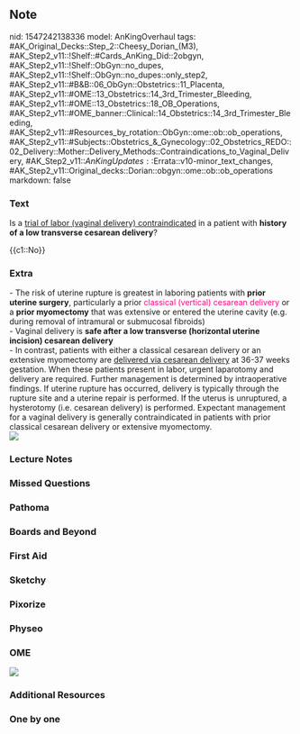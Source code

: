 ## Note
nid: 1547242138336
model: AnKingOverhaul
tags: #AK_Original_Decks::Step_2::Cheesy_Dorian_(M3), #AK_Step2_v11::!Shelf::#Cards_AnKing_Did::2obgyn, #AK_Step2_v11::!Shelf::ObGyn::no_dupes, #AK_Step2_v11::!Shelf::ObGyn::no_dupes::only_step2, #AK_Step2_v11::#B&B::06_ObGyn::Obstetrics::11_Placenta, #AK_Step2_v11::#OME::13_Obstetrics::14_3rd_Trimester_Bleeding, #AK_Step2_v11::#OME::13_Obstetrics::18_OB_Operations, #AK_Step2_v11::#OME_banner::Clinical::14_Obstetrics::14_3rd_Trimester_Bleeding, #AK_Step2_v11::#Resources_by_rotation::ObGyn::ome::ob::ob_operations, #AK_Step2_v11::#Subjects::Obstetrics_&_Gynecology::02_Obstetrics_REDO::02_Delivery::Mother::Delivery_Methods::Contraindications_to_Vaginal_Delivery, #AK_Step2_v11::$AnKingUpdates::$Errata::v10-minor_text_changes, #AK_Step2_v11::Original_decks::Dorian::obgyn::ome::ob::ob_operations
markdown: false

### Text
Is a <u>trial of labor (vaginal delivery) contraindicated</u> in a
patient with <b>history of a low transverse cesarean delivery</b>?
<div>
  {{c1::No}}
</div>

### Extra
<div>
  <div>
    <div>
      - The risk of uterine rupture is greatest in laboring
      patients with <b>prior uterine surgery</b>, particularly a
      prior <font color="#FC0280">classical (vertical) cesarean
      delivery</font> or a <b>prior myomectomy</b> that was
      extensive or entered the uterine cavity (e.g. during removal
      of intramural or submucosal fibroids)
    </div>
    <div>
      - Vaginal delivery is <b>safe after a low transverse
      (horizontal uterine incision) cesarean delivery</b>
    </div>
    <div>
      - In contrast, patients with either a classical cesarean
      delivery or an extensive myomectomy are <u>delivered via
      cesarean delivery</u> at 36-37 weeks gestation. When these
      patients present in labor, urgent laparotomy and delivery are
      required. Further management is determined by intraoperative
      findings. If uterine rupture has occurred, delivery is
      typically through the rupture site and a uterine repair is
      performed. If the uterus is unruptured, a hysterotomy (i.e.
      cesarean delivery) is performed. Expectant management for a
      vaginal delivery is generally contraindicated in patients
      with prior classical cesarean delivery or extensive
      myomectomy.
    </div>
  </div>
</div><img src="paste-139564962283523.jpg">

### Lecture Notes


### Missed Questions


### Pathoma


### Boards and Beyond


### First Aid


### Sketchy


### Pixorize


### Physeo


### OME
<div class="ome-widget">
  <a href=
  "https://onlinemeded.org/spa/obstetrics/3rd-trimester-bleeding/acquire?ref=anki">
  <img src="_OME_AnkiFlashcards_Lesson_2.png"></a>
</div>

### Additional Resources


### One by one


